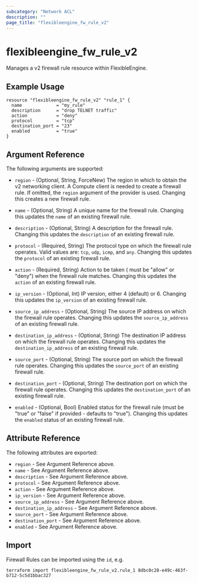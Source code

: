 ```yaml
---
subcategory: "Network ACL"
description: ""
page_title: "flexibleengine_fw_rule_v2"
---
```


# flexibleengine_fw_rule_v2

Manages a v2 firewall rule resource within FlexibleEngine.

## Example Usage

```hcl
resource "flexibleengine_fw_rule_v2" "rule_1" {
  name             = "my_rule"
  description      = "drop TELNET traffic"
  action           = "deny"
  protocol         = "tcp"
  destination_port = "23"
  enabled          = "true"
}
```

## Argument Reference

The following arguments are supported:

* `region` - (Optional, String, ForceNew) The region in which to obtain the v2 networking client.
    A Compute client is needed to create a firewall rule. If omitted, the
    `region` argument of the provider is used. Changing this creates a new
    firewall rule.

* `name` - (Optional, String) A unique name for the firewall rule. Changing this
    updates the `name` of an existing firewall rule.

* `description` - (Optional, String) A description for the firewall rule. Changing this
    updates the `description` of an existing firewall rule.

* `protocol` - (Required, String) The protocol type on which the firewall rule operates.
    Valid values are: `tcp`, `udp`, `icmp`, and `any`. Changing this updates the
    `protocol` of an existing firewall rule.

* `action` - (Required, String) Action to be taken ( must be "allow" or "deny") when the
    firewall rule matches. Changing this updates the `action` of an existing
    firewall rule.

* `ip_version` - (Optional, Int) IP version, either 4 (default) or 6. Changing this
    updates the `ip_version` of an existing firewall rule.

* `source_ip_address` - (Optional, String) The source IP address on which the firewall
    rule operates. Changing this updates the `source_ip_address` of an existing
    firewall rule.

* `destination_ip_address` - (Optional, String) The destination IP address on which the
    firewall rule operates. Changing this updates the `destination_ip_address`
    of an existing firewall rule.

* `source_port` - (Optional, String) The source port on which the firewall
    rule operates. Changing this updates the `source_port` of an existing
    firewall rule.

* `destination_port` - (Optional, String) The destination port on which the firewall
    rule operates. Changing this updates the `destination_port` of an existing
    firewall rule.

* `enabled` - (Optional, Bool) Enabled status for the firewall rule (must be "true"
    or "false" if provided - defaults to "true"). Changing this updates the
    `enabled` status of an existing firewall rule.

## Attribute Reference

The following attributes are exported:

* `region` - See Argument Reference above.
* `name` - See Argument Reference above.
* `description` - See Argument Reference above.
* `protocol` - See Argument Reference above.
* `action` - See Argument Reference above.
* `ip_version` - See Argument Reference above.
* `source_ip_address` - See Argument Reference above.
* `destination_ip_address` - See Argument Reference above.
* `source_port` - See Argument Reference above.
* `destination_port` - See Argument Reference above.
* `enabled` - See Argument Reference above.

## Import

Firewall Rules can be imported using the `id`, e.g.

```shell
terraform import flexibleengine_fw_rule_v2.rule_1 8dbc0c28-e49c-463f-b712-5c5d1bbac327
```
